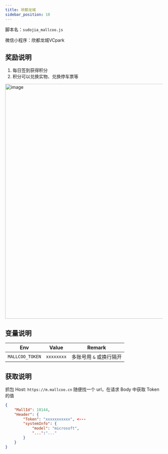 ```yaml
---
title: 欣都龙城
sidebar_position: 10
---
```


脚本名：`sudojia_mallcoo.js`

微信小程序：欣都龙城VCpark

## 奖励说明

1. 每日签到获得积分
2. 积分可以兑换实物、兑换停车票等

<img src="https://pic.rmb.bdstatic.com/bjh/240724/eca37599e5abc8daeb4c874427170b4b5997.png" alt="image" height="750"/>

## 变量说明

|       Env       |   Value    |         Remark          |
| :-------------: | :--------: | :---------------------: |
| `MALLCOO_TOKEN` | `xxxxxxxx` | 多账号用 `&` 或换行隔开 |

## 获取说明

抓包 Host: `https://m.mallcoo.cn` 随便找一个 url，在请求 Body 中获取 Token 的值

```json
{
    "MallId": 10144,
    "Header": {
        "Token": "xxxxxxxxxxx", <---
        "systemInfo": {
            "model": "microsoft",
            "...":"..."
        }
    }
}
```